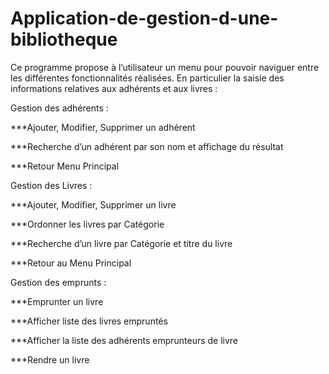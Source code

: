 # Application-de-gestion-d-une-bibliotheque
Ce programme propose à l’utilisateur un menu pour pouvoir naviguer entre les
différentes fonctionnalités réalisées. En particulier la saisie des informations relatives aux
adhérents et aux livres :

Gestion des adhérents :

***Ajouter, Modifier, Supprimer un adhérent

***Recherche d’un adhérent par son nom et affichage du résultat

***Retour Menu Principal

Gestion des Livres :

***Ajouter, Modifier, Supprimer un livre

***Ordonner les livres par Catégorie

***Recherche d’un livre par Catégorie et titre du livre

***Retour au Menu Principal

Gestion des emprunts :

***Emprunter un livre

***Afficher liste des livres empruntés

***Afficher la liste des adhérents emprunteurs de livre

***Rendre un livre
